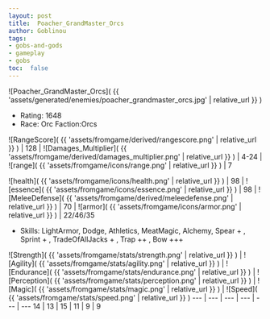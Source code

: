 ```yaml
---
layout: post
title:  Poacher_GrandMaster_Orcs
author: Goblinou
tags:
- gobs-and-gods
- gameplay
- gobs
toc:  false
---
```


![Poacher_GrandMaster_Orcs]( {{ 'assets/generated/enemies/poacher_grandmaster_orcs.jpg' | relative_url }} )
- Rating: 1648
- Race: Orc  Faction:Orcs

![RangeScore]( {{ 'assets/fromgame/derived/rangescore.png' | relative_url }} ) | 128 | ![Damages_Multiplier]( {{ 'assets/fromgame/derived/damages_multiplier.png' | relative_url }} ) | 4-24 | ![range]( {{ 'assets/fromgame/icons/range.png' | relative_url }} ) | 7


![health]( {{ 'assets/fromgame/icons/health.png' | relative_url }} ) | 98 | ![essence]( {{ 'assets/fromgame/icons/essence.png' | relative_url }} ) | 98 | ![MeleeDefense]( {{ 'assets/fromgame/derived/meleedefense.png' | relative_url }} ) | 70 | ![armor]( {{ 'assets/fromgame/icons/armor.png' | relative_url }} ) | 22/46/35

* Skills: LightArmor, Dodge, Athletics, MeatMagic, Alchemy, Spear + , Sprint + , TradeOfAllJacks + , Trap ++ , Bow +++ 

![Strength]( {{ 'assets/fromgame/stats/strength.png' | relative_url }} ) | ![Agility]( {{ 'assets/fromgame/stats/agility.png' | relative_url }} ) | ![Endurance]( {{ 'assets/fromgame/stats/endurance.png' | relative_url }} ) | ![Perception]( {{ 'assets/fromgame/stats/perception.png' | relative_url }} ) | ![Magic]( {{ 'assets/fromgame/stats/magic.png' | relative_url }} ) | ![Speed]( {{ 'assets/fromgame/stats/speed.png' | relative_url }} )
--- | --- | --- | --- | --- | ---
14 | 13 | 15 | 11 | 9 | 9
